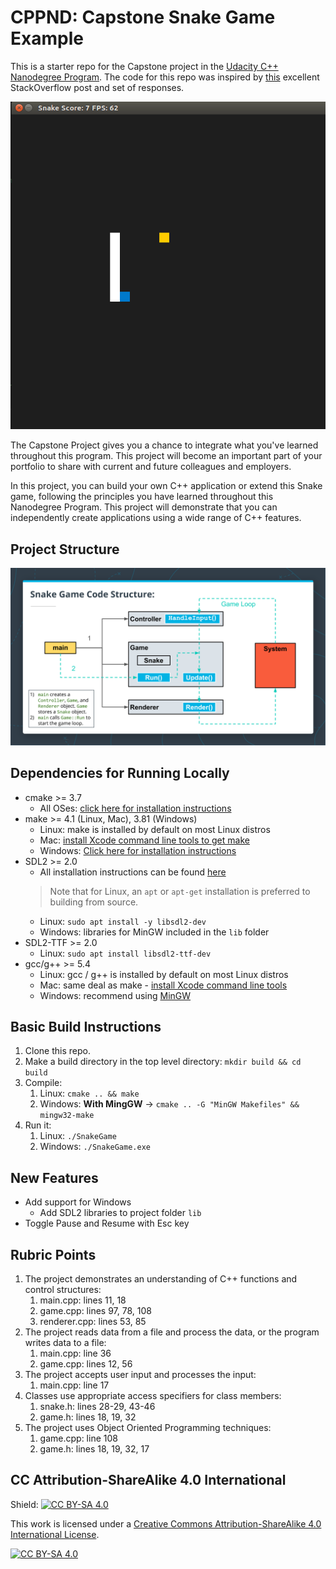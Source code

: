 # CPPND: Capstone Snake Game Example

This is a starter repo for the Capstone project in the [Udacity C++ Nanodegree Program](https://www.udacity.com/course/c-plus-plus-nanodegree--nd213). The code for this repo was inspired by [this](https://codereview.stackexchange.com/questions/212296/snake-game-in-c-with-sdl) excellent StackOverflow post and set of responses.

<img src="snake_game.gif"/>

The Capstone Project gives you a chance to integrate what you've learned throughout this program. This project will become an important part of your portfolio to share with current and future colleagues and employers.

In this project, you can build your own C++ application or extend this Snake game, following the principles you have learned throughout this Nanodegree Program. This project will demonstrate that you can independently create applications using a wide range of C++ features.

## Project Structure

<img src="docs/structure.png"/>

## Dependencies for Running Locally

* cmake >= 3.7
  * All OSes: [click here for installation instructions](https://cmake.org/install/)
* make >= 4.1 (Linux, Mac), 3.81 (Windows)
  * Linux: make is installed by default on most Linux distros
  * Mac: [install Xcode command line tools to get make](https://developer.apple.com/xcode/features/)
  * Windows: [Click here for installation instructions](http://gnuwin32.sourceforge.net/packages/make.htm)
* SDL2 >= 2.0
  * All installation instructions can be found [here](https://wiki.libsdl.org/Installation)
  >Note that for Linux, an `apt` or `apt-get` installation is preferred to building from source.
  * Linux: `sudo apt install -y libsdl2-dev`
  * Windows: libraries for MinGW included in the `lib` folder
* SDL2-TTF >= 2.0
  * Linux: `sudo apt install libsdl2-ttf-dev`
* gcc/g++ >= 5.4
  * Linux: gcc / g++ is installed by default on most Linux distros
  * Mac: same deal as make - [install Xcode command line tools](https://developer.apple.com/xcode/features/)
  * Windows: recommend using [MinGW](http://www.mingw.org/)

## Basic Build Instructions

1. Clone this repo.
2. Make a build directory in the top level directory: `mkdir build && cd build`
3. Compile:
   1. Linux: `cmake .. && make`
   2. Windows: **With MingGW** -> `cmake .. -G "MinGW Makefiles" && mingw32-make`
4. Run it:
   1. Linux: `./SnakeGame`
   2. Windows: `./SnakeGame.exe`

## New Features

* Add support for Windows
  * Add SDL2 libraries to project folder `lib`
* Toggle Pause and Resume with Esc key

## Rubric Points

1. The project demonstrates an understanding of C++ functions and control structures:
   1. main.cpp: lines 11, 18
   2. game.cpp: lines 97, 78, 108
   3. renderer.cpp: lines 53, 85
2. The project reads data from a file and process the data, or the program writes data to a file:
   1. main.cpp: line 36
   2. game.cpp: lines 12, 56
3. The project accepts user input and processes the input:
   1. main.cpp: line 17
4. Classes use appropriate access specifiers for class members:
   1. snake.h: lines 28-29, 43-46
   2. game.h: lines 18, 19, 32
5. The project uses Object Oriented Programming techniques:
   1. game.cpp: line 108
   2. game.h: lines 18, 19, 32, 17

## CC Attribution-ShareAlike 4.0 International


Shield: [![CC BY-SA 4.0][cc-by-sa-shield]][cc-by-sa]

This work is licensed under a
[Creative Commons Attribution-ShareAlike 4.0 International License][cc-by-sa].

[![CC BY-SA 4.0][cc-by-sa-image]][cc-by-sa]

[cc-by-sa]: http://creativecommons.org/licenses/by-sa/4.0/
[cc-by-sa-image]: https://licensebuttons.net/l/by-sa/4.0/88x31.png
[cc-by-sa-shield]: https://img.shields.io/badge/License-CC%20BY--SA%204.0-lightgrey.svg
